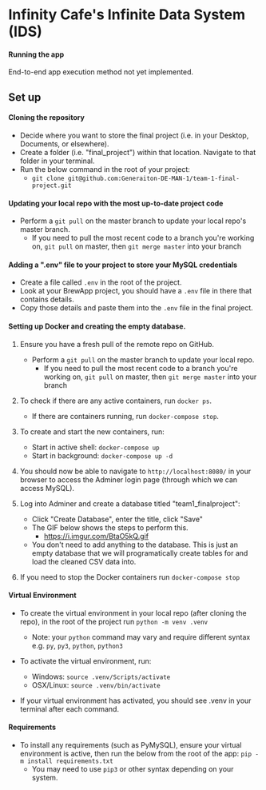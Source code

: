 
#  Infinity Cafe's Infinite Data System (IDS)

#### Running the app

End-to-end app execution method not yet implemented.

## Set up

#### Cloning the repository

-   Decide where you want to store the final project (i.e. in your Desktop, Documents, or elsewhere). 
-   Create a folder (i.e. "final_project") within that location. Navigate to that folder in your terminal.
-   Run the below command in the root of your project:
    -   `git clone git@github.com:Generaiton-DE-MAN-1/team-1-final-project.git` 

#### Updating your local repo with the most up-to-date project code

-   Perform a `git pull` on the master branch to update your local repo's master branch.
    -   If you need to pull the most recent code to a branch you're working on, `git pull` on master, then `git merge master` into your branch

#### Adding a ".env" file to your project to store your MySQL credentials

- Create a file called `.env` in the root of the project.
- Look at your BrewApp project, you should have a `.env` file in there that contains details.
- Copy those details and paste them into the `.env` file in the final project.

#### Setting up Docker and creating the empty database.

1. Ensure you have a fresh pull of the remote repo on GitHub.
    -   Perform a `git pull` on the master branch to update your local repo.
        -   If you need to pull the most recent code to a branch you're working on, `git pull` on master, then `git merge master` into your branch

2. To check if there are any active containers, run `docker ps`.
    - If there are containers running, run `docker-compose stop`.

3. To create and start the new containers, run:
    -   Start in active shell: `docker-compose up`
    -   Start in background: `docker-compose up -d`
    
4. You should now be able to navigate to `http://localhost:8080/` in your browser to access the Adminer login page (through which we can access MySQL).

5. Log into Adminer and create a database titled "team1_finalproject":
    -   Click "Create Database", enter the title, click "Save"
    -   The GIF below shows the steps to perform this.
        - https://i.imgur.com/BtaO5kQ.gif
    -   You don't need to add anything to the database. This is just an empty database that we will programatically create tables for and load the cleaned CSV data into.

6. If you need to stop the Docker containers run `docker-compose stop`

#### Virtual Environment

- To create the virtual environment in your local repo (after cloning the repo), in the root of the project run `python -m venv .venv`
    - Note: your `python` command may vary and require different syntax e.g. `py`, `py3`, `python`, `python3`

- To activate the virtual environment, run:
    -   Windows: `source .venv/Scripts/activate`
    -   OSX/Linux: `source .venv/bin/activate`

- If your virtual environment has activated, you should see .venv in your terminal after each command.

#### Requirements

- To install any requirements (such as PyMySQL), ensure your virtual environment is active, then run the below from the root of the app:
    `pip -m install requirements.txt`
    -   You may need to use `pip3` or other syntax depending on your system.
